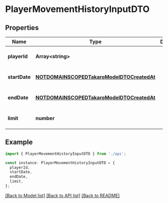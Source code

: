 # PlayerMovementHistoryInputDTO

## Properties

| Name          | Type                                                                                    | Description | Notes                             |
| ------------- | --------------------------------------------------------------------------------------- | ----------- | --------------------------------- |
| **playerId**  | **Array&lt;string&gt;**                                                                 |             | [optional] [default to undefined] |
| **startDate** | [**NOTDOMAINSCOPEDTakaroModelDTOCreatedAt**](NOTDOMAINSCOPEDTakaroModelDTOCreatedAt.md) |             | [optional] [default to undefined] |
| **endDate**   | [**NOTDOMAINSCOPEDTakaroModelDTOCreatedAt**](NOTDOMAINSCOPEDTakaroModelDTOCreatedAt.md) |             | [optional] [default to undefined] |
| **limit**     | **number**                                                                              |             | [optional] [default to undefined] |

## Example

```typescript
import { PlayerMovementHistoryInputDTO } from './api';

const instance: PlayerMovementHistoryInputDTO = {
  playerId,
  startDate,
  endDate,
  limit,
};
```

[[Back to Model list]](../README.md#documentation-for-models) [[Back to API list]](../README.md#documentation-for-api-endpoints) [[Back to README]](../README.md)
